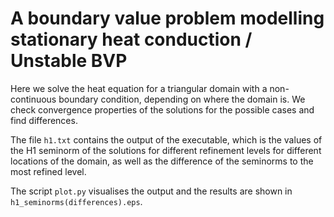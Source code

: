 # A boundary value problem modelling stationary heat conduction / Unstable BVP

Here we solve the heat equation for a triangular domain with a non-continuous boundary condition,
depending on where the domain is. We check convergence properties of the solutions for the possible
cases and find differences.

The file `h1.txt` contains the output of the executable, which is the values of the H1 seminorm of
the solutions for different refinement levels for different locations of the domain, as well as the 
difference of the seminorms to the most refined level.

The script `plot.py` visualises the output and the results are shown in `h1_seminorms(differences).eps`.

